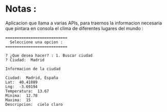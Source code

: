 # Notas :

Aplicacion que llama a varias APIs, para traernos la informacion necesaria que pintara en consola el clima de diferentes lugares del mundo :

```
===========================
  Seleccione una opcion :
===========================

? ¿Que desea hacer? : 1. Buscar ciudad
? Ciudad:  Madrid

```

```
Informacion de la ciudad

Ciudad:  Madrid, España
Lat:  40.41889
Lng:  -3.69194
Temperatura:  13.67
Minima:  12.78
Maxima:  15
Descripcion:  cielo claro

```
